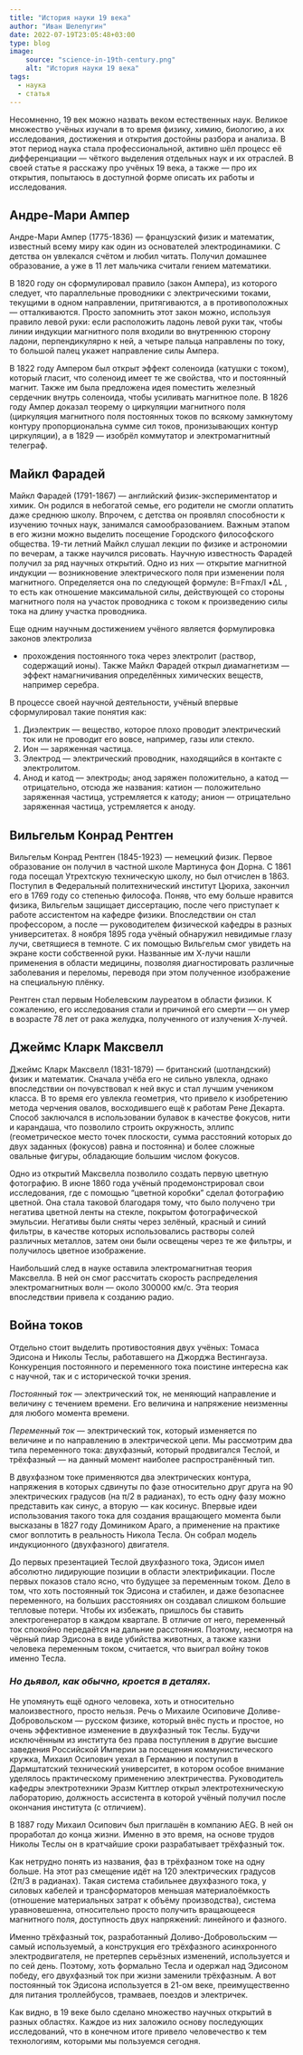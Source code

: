 ```yaml
---
title: "История науки 19 века"
author: "Иван Шелепугин"
date: 2022-07-19T23:05:48+03:00
type: blog
image:
    source: "science-in-19th-century.png"
    alt: "История науки 19 века"
tags:
  - наука
  - статья
---
```


Несомненно, 19 век можно назвать веком естественных наук. Великое множество
учёных изучали в то время физику, химию, биологию, а их исследования,
достижения и открытия достойны разбора и анализа. В этот период наука стала
профессиональной, активно шёл процесс её дифференциации &mdash; чёткого
выделения отдельных наук и их отраслей. В своей статье я расскажу про учёных 19
века, а также &mdash; про их открытия, попытаюсь в доступной форме описать их
работы и исследования.

## Андре-Мари Ампер

Андре-Мари Ампер (1775-1836) &mdash; французский физик и математик, известный
всему миру как один из основателей электродинамики. С детства он увлекался
счётом и любил читать. Получил домашнее образование, а уже в 11 лет мальчика
считали гением математики.

В 1820 году он сформулировал правило (закон Ампера), из которого следует, что
параллельные проводники с электрическими токами, текущими в одном направлении,
притягиваются, а в противоположных &mdash; отталкиваются.  Просто запомнить
этот закон можно, используя правило левой руки: если расположить ладонь левой
руки так, чтобы линии индукции магнитного поля входили во внутреннюю сторону
ладони, перпендикулярно к ней, а четыре пальца направлены по току, то большой
палец укажет направление силы Ампера.

В 1822 году Ампером был открыт эффект соленоида (катушки с током), который
гласит, что соленоид имеет те же свойства, что и постоянный магнит. Также им
была предложена идея поместить железный сердечник внутрь соленоида, чтобы
усиливать магнитное поле. В 1826 году Ампер доказал теорему о циркуляции
магнитного поля (циркуляция магнитного поля постоянных токов по всякому
замкнутому контуру пропорциональна сумме сил токов, пронизывающих контур
циркуляции), а в 1829 &mdash; изобрёл коммутатор и электромагнитный телеграф.

## Майкл Фарадей

Майкл Фарадей (1791-1867) &mdash; английский физик-экспериментатор и химик. Он
родился в небогатой семье, его родители не смогли оплатить даже среднюю школу.
Впрочем, с детства он проявлял способности к изучению точных наук, занимался
самообразованием. Важным этапом в его жизни можно выделить посещение Городского
философского общества. 19-ти летний Майкл слушал лекции по физике и астрономии
по вечерам, а также научился рисовать. Научную известность Фарадей получил за
ряд научных открытий. Одно из них &mdash; открытие магнитной индукции &mdash;
возникновение электрического поля при изменении поля магнитного. Определяется
она по следующей формуле: B=Fmax/I •ΔL , то есть как отношение максимальной
силы, действующей со стороны магнитного поля на участок проводника с током к
произведению силы тока на длину участка проводника.

Еще одним научным достижением учёного является формулировка законов электролиза
- прохождения постоянного тока через электролит (раствор, содержащий ионы).
  Также Майкл Фарадей открыл диамагнетизм &mdash; эффект намагничивания
  определённых химических веществ, например серебра.

В процессе своей научной деятельности, учёный впервые сформулировал такие
понятия как:

1. Диэлектрик &mdash; вещество, которое плохо проводит электрический ток или не
проводит его вовсе, например, газы или стекло.
2. Ион &mdash; заряженная частица.
3. Электрод &mdash; электрический проводник, находящийся в контакте с
электролитом.
4. Анод и катод &mdash; электроды; анод заряжен положительно, а катод &mdash;
отрицательно, отсюда же названия: катион &mdash; положительно заряженная
частица, устремляется к катоду; анион &mdash; отрицательно заряженная частица,
устремляется к аноду.

## Вильгельм Конрад Рентген

Вильгельм Конрад Рентген (1845-1923) &mdash; немецкий физик. Первое образование
он получил в частной школе Мартинуса фон Дорна. С 1861 года посещал Утрехтскую
техническую школу, но был отчислен в 1863. Поступил в Федеральный
политехнический институт Цюриха, закончил его в 1769 году со степенью философа.
Поняв, что ему больше нравится физика, Вильгельм защищает диссертацию, после
чего приступает к работе ассистентом на кафедре физики. Впоследствии он стал
профессором, а после &mdash; руководителем физической кафедры в разных
университетах. 8 ноября 1895 года учёный обнаружил невидимые глазу лучи,
светящиеся в темноте. С их помощью Вильгельм смог увидеть на экране кости
собственной руки. Названные им Х-лучи нашли применения в области медицины,
позволяя диагностировать различные заболевания и переломы, переводя при этом
полученное изображение на специальную плёнку.

Рентген стал первым Нобелевским лауреатом в области физики. К сожалению, его
исследования стали и причиной его смерти &mdash; он умер в возрасте 78 лет от
рака желудка, полученного от излучения Х-лучей. 

## Джеймс Кларк Максвелл

Джеймс Кларк Максвелл (1831-1879) &mdash; британский (шотландский) физик и
математик. Сначала учёба его не сильно увлекла, однако впоследствии он
почувствовал к ней вкус и стал лучшим учеником класса. В то время его увлекла
геометрия, что привело к изобретению метода черчения овалов, восходившего ещё к
работам Рене Декарта. Способ заключался в использовании булавок в качестве
фокусов, нити и карандаша, что позволило строить окружность, эллипс
(геометрическое место точек плоскости, сумма расстояний которых до двух
заданных (фокусов) равна и постоянна) и более сложные овальные фигуры,
обладающие большим числом фокусов.

Одно из открытий Максвелла позволило создать первую цветную фотографию. В июне
1860 года учёный продемонстрировал свои исследования, где с помощью “цветной
коробки” сделал фотографию цветной. Она стала таковой благодаря тому, что было
получено три негатива цветной ленты на стекле, покрытом фотографической
эмульсии. Негативы были сняты через зелёный, красный и синий фильтры, в
качестве которых использовались растворы солей различных металлов, затем они
были освещены через те же фильтры, и получилось цветное изображение.

Наибольший след в науке оставила электромагнитная теория Максвелла. В ней он
смог рассчитать скорость распределения электромагнитных волн &mdash; около
300000 км/с. Эта теория впоследствии привела к созданию радио. 

## Война токов

Отдельно стоит выделить противостояния двух учёных: Томаса Эдисона и Николы
Теслы, работавшего на Джорджа Вестингауза. Конкуренция постоянного и
переменного тока поистине интересна как с научной, так и с исторической точки
зрения. 

*Постоянный ток* &mdash; электрический ток, не меняющий направление и величину
с течением времени. Его величина и напряжение неизменны для любого момента
времени.

*Переменный ток* &mdash; электрический ток, который изменяется по величине и по
направлению в электрической цепи. Мы рассмотрим два типа переменного тока:
двухфазный, который продвигался Теслой, и трёхфазный &mdash; на данный момент
наиболее распространённый тип.

В двухфазном токе применяются два электрических контура, напряжения в которых
сдвинуты по фазе относительно друг друга на 90 электрических градусов (на π/2 в
радианах), то есть одну фазу можно представить как синус, а вторую &mdash; как
косинус. Впервые идеи использования такого тока для создания вращающего момента
были высказаны в 1827 году Домиником Араго, а применение на практике смог
воплотить в реальность Никола Тесла. Он собрал модель индукционного
(двухфазного) двигателя. 

До первых презентацией Теслой двухфазного тока, Эдисон имел абсолютно
лидирующие позиции в области электрификации. После первых показов стало ясно,
что будущее за переменным током. Дело в том, что хоть постоянный ток Эдисона и
стабилен, и даже безопаснее переменного, на больших расстояниях он создавал
слишком большие тепловые потери. Чтобы их избежать, пришлось бы ставить
электрогенератор в каждом квартале. В отличие от него, переменный ток спокойно
передаётся на дальние расстояния. Поэтому, несмотря на чёрный пиар Эдисона в
виде убийства животных, а также казни человека переменным током, считается, что
выиграл войну токов именно Тесла.

### *Но дьявол, как обычно, кроется в деталях.*

Не упомянуть ещё одного человека, хоть и относительно малоизвестного, просто
нельзя. Речь о Михаиле Осиповиче Доливе-Добровольском &mdash; русском физике,
который внёс пусть и простое, но очень эффективное изменение в двухфазный ток
Теслы. Будучи исключённым из института без права поступления в другие высшие
заведения Российской Империи за посещения коммунистического кружка, Михаил
Осипович уехал в Германию и поступил в Дармштатский технический университет, в
котором особое внимание уделялось практическому применению электричества.
Руководитель кафедры электротехники Эразм Киттлер открыл электротехническую
лабораторию, должность ассистента в которой учёный получил после окончания
института (с отличием).

В 1887 году Михаил Осипович был приглашён в компанию AEG. В ней он проработал
до конца жизни. Именно в это время, на основе трудов Николы Теслы он в
кратчайшие сроки разрабатывает трёхфазный ток.

Как нетрудно понять из названия, фаз в трёхфазном токе на одну больше. На этот
раз смещение идёт на 120 электрических градусов (2π/3 в радианах). Такая
система стабильнее двухфазного тока, у силовых кабелей и трансформаторов
меньшая материалоёмкость (отношение материальных затрат к объёму производства),
система уравновешенна, относительно просто получить вращающееся магнитного
поля, доступность двух напряжений: линейного и фазного.

Именно трёхфазный ток, разработанный Доливо-Добровольским &mdash; самый
используемый, а конструкция его трёхфазного асинхронного электродвигателя, не
претерпев серьёзных изменений, используется и по сей день. Поэтому, хоть
формально Тесла и одержал над Эдисоном победу, его двухфазный ток при жизни
заменили трёхфазным. А вот постоянный ток Эдисона используется в 21-ом веке,
преимущественно для питания троллейбусов, трамваев, поездов и электричек.

Как видно, в 19 веке было сделано множество научных открытий в разных областях.
Каждое из них заложило основу последующих исследований, что в конечном итоге
привело человечество к тем технологиям, которыми мы пользуемся сегодня.
